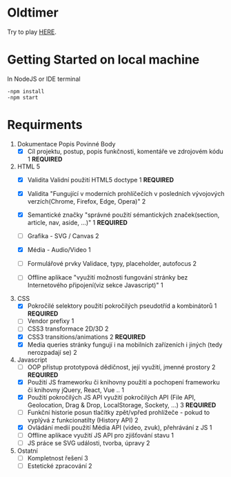 # Oldtimer
Try to play [HERE](https://oldtimer-kaj-semestral-work.herokuapp.com).

# Getting Started on local machine
In NodeJS or IDE terminal
```
-npm install
-npm start
```

# Requirments
1. Dokumentace	Popis		Povinné	Body
   - [X] Cíl projektu, postup, popis funkčnosti, komentáře ve zdrojovém kódu 1 **REQUIRED**

2. HTML 5
   - [x] Validita Validní použití HTML5 doctype	1 **REQUIRED**
   - [x] Validita "Fungující v moderních prohlíčečích v posledních vývojových verzích(Chrome, Firefox, Edge, Opera)" 2
   - [x] Semantické značky "správné použití sémantických značek(section, article, nav, aside, ...)" 1 **REQUIRED**
   - [ ] Grafika - SVG / Canvas	2
   - [x] Média - Audio/Video 1
   - [ ] Formulářové prvky Validace, typy, placeholder, autofocus 2
   - [ ] Offline aplikace "využití možnosti fungování stránky bez Internetového připojení(viz sekce Javascript)" 1


3. CSS
   - [x] Pokročilé selektory použití pokročilých pseudotříd a kombinátorů 1 **REQUIRED**
   - [ ] Vendor prefixy 1
   - [ ] CSS3 transformace 2D/3D	2
   - [x] CSS3 transitions/animations	2 **REQUIRED**
   - [x] Media queries stránky fungují i na mobilních zařízeních i jiných (tedy nerozpadají se)	2

4. Javascript
   - [ ] OOP přístup	prototypová dědičnost, její využití, jmenné prostory 2 **REQUIRED**
   - [x] Použití JS frameworku či knihovny	použití a pochopení frameworku či knihovny jQuery, React, Vue .. 1
   - [x] Použití pokročilých JS API	využití pokročilých API (File API, Geolocation, Drag & Drop, LocalStorage, Sockety, ...) 3 **REQUIRED**
   - [ ] Funkční historie posun tlačítky zpět/vpřed prohlížeče - pokud to vyplývá z funkcionatilty (History API) 2
   - [x] Ovládání medií	použití Média API (video, zvuk), přehrávání z JS 1
   - [ ] Offline aplikace využití JS API pro zjišťování stavu	1
   - [ ] JS práce se SVG události, tvorba, úpravy 2

5. Ostatní
   - [ ] Kompletnost řešení	3
   - [ ] Estetické zpracování 2